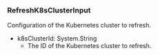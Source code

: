 ### RefreshK8sClusterInput
Configuration of the Kubernetes cluster to refresh.

- k8sClusterId: System.String
  - The ID of the Kubernetes cluster to refresh.
